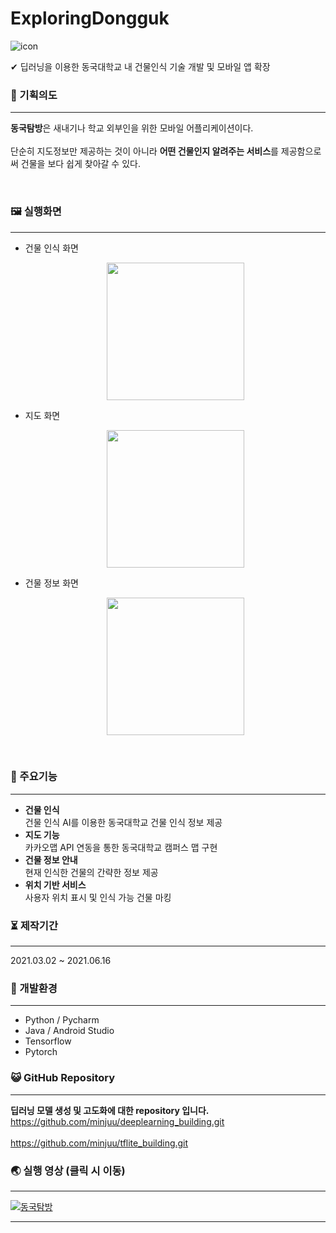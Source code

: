 # ExploringDongguk

![icon](https://user-images.githubusercontent.com/57933061/122952166-cf485780-d3b8-11eb-99f8-d0a3d6456923.png)

✔ 딥러닝을 이용한 동국대학교 내 건물인식 기술 개발 및 모바일 앱 확장


### 📄 기획의도

------



**동국탐방**은 새내기나 학교 외부인을 위한 모바일 어플리케이션이다.<br><br>
단순히 지도정보만 제공하는 것이 아니라 **어떤 건물인지 알려주는 서비스**를 제공함으로써 건물을 보다 쉽게 찾아갈 수 있다.


<br>

### 🖼 실행화면

------
- 건물 인식 화면
  <p style="text-align: center;">
    <img src="https://user-images.githubusercontent.com/57933061/125449581-0c38e895-e8b4-431a-acdc-a3124a0d16af.gif" width="220" float = "center">
  </p>
- 지도 화면
  <p style="text-align: center;">
    <img src="https://user-images.githubusercontent.com/57933061/125478751-95796de7-fa25-4733-a558-a7b06395c734.png" width="220" float = "center">
  </p>
- 건물 정보 화면
  <p style="text-align: center;">
    <img src="https://user-images.githubusercontent.com/57933061/125478847-a3bcc6ad-240c-44f5-86da-4efb9c08968c.png" width="220" float = "center">
  </p>

<br>


### 📌 주요기능

------

- **건물 인식**<br>건물 인식 AI를 이용한 동국대학교 건물 인식 정보 제공<br>
- **지도 기능**<br>카카오맵 API 연동을 통한 동국대학교 캠퍼스 맵 구현<br>
- **건물 정보 안내**<br>현재 인식한 건물의 간략한 정보 제공<br>
- **위치 기반 서비스**<br>사용자 위치 표시 및 인식 가능 건물 마킹<br>


### ⏳ 제작기간

------

2021.03.02 ~ 2021.06.16




### 💫 개발환경

------

- Python / Pycharm
- Java / Android Studio
- Tensorflow
- Pytorch



### 😺 GitHub Repository

------

**딥러닝 모델 생성 및 고도화에 대한 repository 입니다.**<br>
https://github.com/minjuu/deeplearning_building.git<br><br>
https://github.com/minjuu/tflite_building.git



### 🌏 실행 영상 (클릭 시 이동)

------
[![동국탐방](http://img.youtube.com/vi/EqErHPd4NzU/0.jpg)](https://www.youtube.com/watch?v=EqErHPd4NzU) 

------


